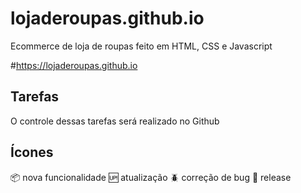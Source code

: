 # lojaderoupas.github.io
Ecommerce de loja de roupas feito em HTML, CSS e Javascript

#https://lojaderoupas.github.io

## Tarefas

O controle dessas tarefas será realizado no Github

## Ícones

:package: nova funcionalidade
:up: atualização
:beetle: correção de bug
:checkered_flag: release
